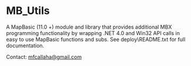 MB_Utils
=======

A MapBasic (11.0 +) module and library that provides additional MBX programming functionality by wrapping .NET 4.0 and Win32 API calls in easy to use MapBasic functions and subs.  See deploy\README.txt for full documentation.



Contact:
mfcallaha@gmail.com
